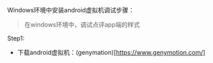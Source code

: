 Windows环境中安装android虚拟机调试步骤：
> 在windows环境中，调试点评app端的样式

Step1:
+ 下载android虚拟机：(genymation)[https://www.genymotion.com/] 
